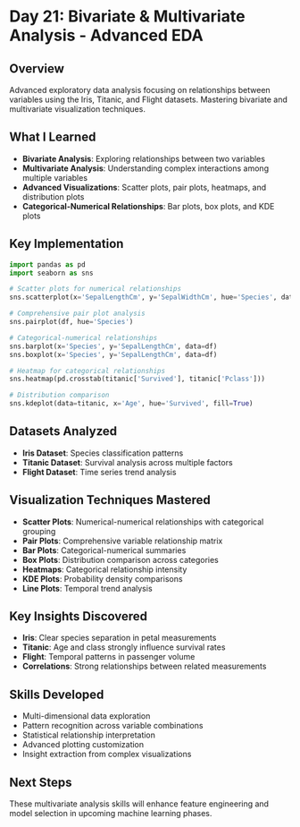 # Day 21: Bivariate & Multivariate Analysis - Advanced EDA

## Overview
Advanced exploratory data analysis focusing on relationships between variables using the Iris, Titanic, and Flight datasets. Mastering bivariate and multivariate visualization techniques.

## What I Learned
- **Bivariate Analysis**: Exploring relationships between two variables
- **Multivariate Analysis**: Understanding complex interactions among multiple variables
- **Advanced Visualizations**: Scatter plots, pair plots, heatmaps, and distribution plots
- **Categorical-Numerical Relationships**: Bar plots, box plots, and KDE plots

## Key Implementation
```python
import pandas as pd
import seaborn as sns

# Scatter plots for numerical relationships
sns.scatterplot(x='SepalLengthCm', y='SepalWidthCm', hue='Species', data=df)

# Comprehensive pair plot analysis
sns.pairplot(df, hue='Species')

# Categorical-numerical relationships
sns.barplot(x='Species', y='SepalLengthCm', data=df)
sns.boxplot(x='Species', y='SepalLengthCm', data=df)

# Heatmap for categorical relationships
sns.heatmap(pd.crosstab(titanic['Survived'], titanic['Pclass']))

# Distribution comparison
sns.kdeplot(data=titanic, x='Age', hue='Survived', fill=True)
```

## Datasets Analyzed
- **Iris Dataset**: Species classification patterns
- **Titanic Dataset**: Survival analysis across multiple factors
- **Flight Dataset**: Time series trend analysis

## Visualization Techniques Mastered
- **Scatter Plots**: Numerical-numerical relationships with categorical grouping
- **Pair Plots**: Comprehensive variable relationship matrix
- **Bar Plots**: Categorical-numerical summaries
- **Box Plots**: Distribution comparison across categories
- **Heatmaps**: Categorical relationship intensity
- **KDE Plots**: Probability density comparisons
- **Line Plots**: Temporal trend analysis

## Key Insights Discovered
- **Iris**: Clear species separation in petal measurements
- **Titanic**: Age and class strongly influence survival rates
- **Flight**: Temporal patterns in passenger volume
- **Correlations**: Strong relationships between related measurements

## Skills Developed
- Multi-dimensional data exploration
- Pattern recognition across variable combinations
- Statistical relationship interpretation
- Advanced plotting customization
- Insight extraction from complex visualizations

## Next Steps
These multivariate analysis skills will enhance feature engineering and model selection in upcoming machine learning phases.